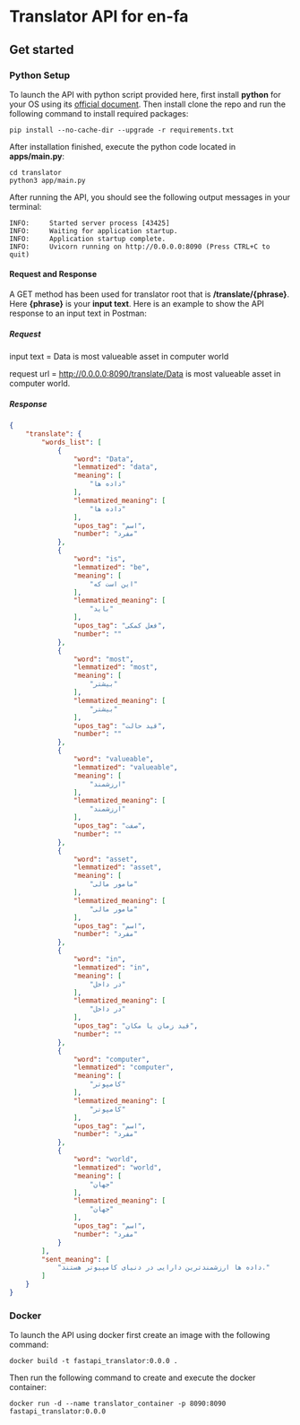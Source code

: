 # Translator API for en-fa

## Get started

### Python Setup

To launch the API with python script provided here, first install __python__ for your OS using its [official document](https://www.python.org/downloads/). Then install clone the repo and run the following command to install required packages:

```shell
pip install --no-cache-dir --upgrade -r requirements.txt
```
After installation finished, execute the python code located in __apps/main.py__:

```shell
cd translator
python3 app/main.py
```
After running the API, you should see the following output messages in your terminal:
```shell
INFO:     Started server process [43425]
INFO:     Waiting for application startup.
INFO:     Application startup complete.
INFO:     Uvicorn running on http://0.0.0.0:8090 (Press CTRL+C to quit)
```

#### Request and Response

A GET method has been used for translator root that is __/translate/{phrase}__. Here __{phrase}__ is your __input text__. Here is an example to show the API response to an input text in Postman:

##### Request
input text = Data is most valueable asset in computer world

request url = http://0.0.0.0:8090/translate/Data is most valueable asset in computer world.

##### Response

```json
{
    "translate": {
        "words_list": [
            {
                "word": "Data",
                "lemmatized": "data",
                "meaning": [
                    "داده ها"
                ],
                "lemmatized_meaning": [
                    "داده ها"
                ],
                "upos_tag": "اسم",
                "number": "مفرد"
            },
            {
                "word": "is",
                "lemmatized": "be",
                "meaning": [
                    "این است که"
                ],
                "lemmatized_meaning": [
                    "باید"
                ],
                "upos_tag": "فعل کمکی",
                "number": ""
            },
            {
                "word": "most",
                "lemmatized": "most",
                "meaning": [
                    "بیشتر"
                ],
                "lemmatized_meaning": [
                    "بیشتر"
                ],
                "upos_tag": "قید حالت",
                "number": ""
            },
            {
                "word": "valueable",
                "lemmatized": "valueable",
                "meaning": [
                    "ارزشمند"
                ],
                "lemmatized_meaning": [
                    "ارزشمند"
                ],
                "upos_tag": "صفت",
                "number": ""
            },
            {
                "word": "asset",
                "lemmatized": "asset",
                "meaning": [
                    "مامور مالی"
                ],
                "lemmatized_meaning": [
                    "مامور مالی"
                ],
                "upos_tag": "اسم",
                "number": "مفرد"
            },
            {
                "word": "in",
                "lemmatized": "in",
                "meaning": [
                    "در داخل"
                ],
                "lemmatized_meaning": [
                    "در داخل"
                ],
                "upos_tag": "قید زمان یا مکان",
                "number": ""
            },
            {
                "word": "computer",
                "lemmatized": "computer",
                "meaning": [
                    "کامپوتر"
                ],
                "lemmatized_meaning": [
                    "کامپوتر"
                ],
                "upos_tag": "اسم",
                "number": "مفرد"
            },
            {
                "word": "world",
                "lemmatized": "world",
                "meaning": [
                    "جهان"
                ],
                "lemmatized_meaning": [
                    "جهان"
                ],
                "upos_tag": "اسم",
                "number": "مفرد"
            }
        ],
        "sent_meaning": [
            "داده ها ارزشمندترین دارایی در دنیای کامپیوتر هستند."
        ]
    }
}
```

### Docker 

To launch the API using docker first create an image with the following command:

```shell
docker build -t fastapi_translator:0.0.0 .
```

Then run the following command to create and execute the docker container:

```shell
docker run -d --name translator_container -p 8090:8090 fastapi_translator:0.0.0

```

